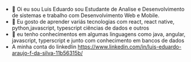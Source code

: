 - 👋 Oi eu sou Luis Eduardo sou Estudante de Analise e Desenvolvimento de sistemas e trabalho com Desenvolvimento Web e Mobile.
- 👀 Eu gosto de aprender variás tecnologias com react, react native, python,javascript, typescript ciências de dados e outros
- 🌱 eu tenho conhecimentos em algumas linguagens como java, angular, javascript, typerscript e junto com conhecimento em bancos de dados
- A minha conta do linkedlin https://www.linkedin.com/in/luis-eduardo-araujo-f-da-silva-11b56315b/
